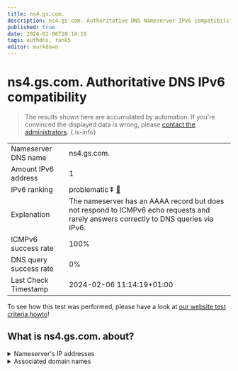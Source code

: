```yaml
---
title: ns4.gs.com.
description: ns4.gs.com. Authoritative DNS Nameserver IPv6 compatibility
published: true
date: 2024-02-06T10:14:19
tags: authdns, rank5
editor: markdown
---
```


# ns4.gs.com. Authoritative DNS IPv6 compatibility

> The results shown here are accumulated by automation. If you're convinced the displayed data is wrong, please [contact the administrators](/howto/chat). 
{.is-info}




|   |   |
| - | - |
| Nameserver DNS name | ns4.gs.com.
| Amount IPv6 address | 1
| IPv6 ranking | problematic :arrow_double_down: [🔗](/howto/ranking) |
| Explanation | The nameserver has an AAAA record but does not respond to ICMPv6 echo requests and rarely answers correctly to DNS queries via IPv6. |
| ICMPv6 success rate | 100%|
| DNS query success rate | 0% |
| Last Check Timestamp | 2024-02-06 11:14:19+01:00 |

To see how this test was performed, please have a look at [our website test criteria howto](/howto/testcriteria/authdns)!


## What is ns4.gs.com. about?




<details>
<summary>Nameserver's IP addresses</summary>

2620:4d:4000:6259:7:5:0:1

</details>



<details>
<summary>Associated domain names</summary>

www.goldmansachs.com

</details>
